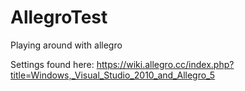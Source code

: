 # AllegroTest
Playing around with allegro

Settings found here:
https://wiki.allegro.cc/index.php?title=Windows,_Visual_Studio_2010_and_Allegro_5
